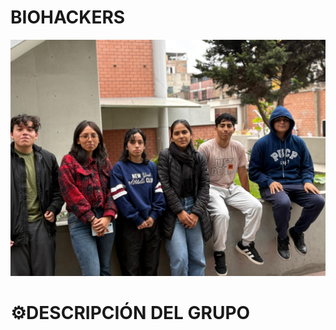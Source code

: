 # BIOHACKERS
![fotogrupal](imagenes/475dc60c-4b9c-4588-8590-42f3f7b7c5ab.jfif)
# ⚙DESCRIPCIÓN DEL GRUPO
